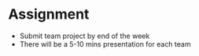# Assignment

- Submit team project by end of the week
- There will be a 5-10 mins presentation for each team
